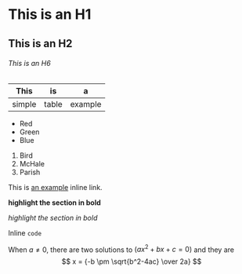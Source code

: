 # This is an H1

## This is an H2

###### This is an H6

| This   | is    | a       |
| ---    | ---   | ---     |
| simple | table | example |


-   Red
-   Green
-   Blue

1.  Bird
2.  McHale
3.  Parish

This is [an example](http://example.com/ "Title") inline link.

**highlight the section in bold**

*highlight the section in bold*

Inline `code`


When $a \ne 0$, there are two solutions to $(ax^2 + bx + c = 0)$ and they are 
$$ x = {-b \pm \sqrt{b^2-4ac} \over 2a} $$